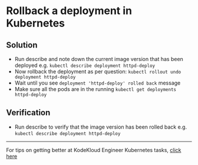 # Rollback a deployment in Kubernetes
## Solution
* Run describe and note down the current image version that has been deployed e.g. `kubectl describe deployment httpd-deploy`
* Now rollback the deployment as per question:
`kubectl rollout undo deployment httpd-deploy`
* Wait until you see `deployment 'httpd-deploy' rolled back` message
* Make sure all the pods are in the running `kubectl get deployments httpd-deploy`

## Verification
* Run describe to verify that the image version has been rolled back e.g. `kubectl describe deployment httpd-deploy`

---
For tips on getting better at KodeKloud Engineer Kubernetes tasks, [click here](./README.md)
